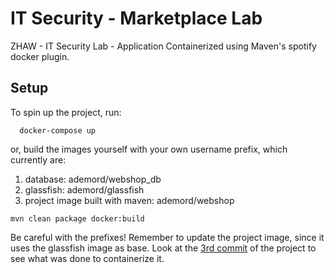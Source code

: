 # IT Security - Marketplace Lab
ZHAW - IT Security Lab - Application Containerized using Maven's spotify docker plugin.

## Setup
To spin up the project, run:
``` 
  docker-compose up 
```

or, build the images yourself with your own username prefix, which currently are: 
1. database: ademord/webshop_db
2. glassfish: ademord/glassfish
3. project image built with maven: ademord/webshop
``` 
mvn clean package docker:build
``` 

Be careful with the prefixes! Remember to update the project image, since it uses the glassfish image as base.
Look at the [3rd commit](https://github.com/Ademord/it-security-containerized-webshop/commit/3b0e3c7904f1b462b2667704fc6d65952d3de279) of the project to see what was done to containerize it.
